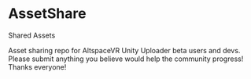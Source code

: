 # AssetShare
Shared Assets


Asset sharing repo for AltspaceVR Unity Uploader beta users and devs. Please submit anything you believe would help the community progress! Thanks everyone!
